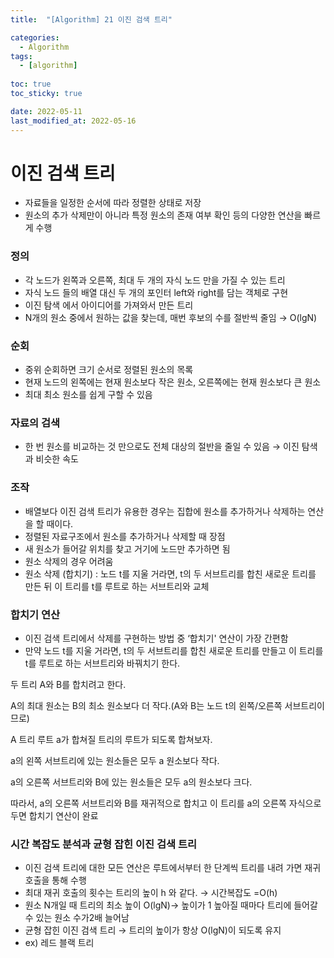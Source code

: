 ```yaml
---
title:  "[Algorithm] 21 이진 검색 트리"

categories:
  - Algorithm
tags:
  - [algorithm]
  
toc: true
toc_sticky: true

date: 2022-05-11
last_modified_at: 2022-05-16
---
```


# 이진 검색 트리

- 자료들을 일정한 순서에 따라 정렬한 상태로 저장
- 원소의 추가 삭제만이 아니라 특정 원소의 존재 여부 확인 등의 다양한 연산을 빠르게 수행

### 정의

- 각 노드가 왼쪽과 오른쪽, 최대 두 개의 자식 노드 만을 가질 수 있는 트리
- 자식 노드 들의 배열 대신 두 개의 포인터 left와 right를 담는 객체로 구현
- 이진 탐색 에서 아이디어를 가져와서 만든 트리
- N개의 원소 중에서 원하는 값을 찾는데, 매번 후보의 수를 절반씩 줄임 → O(lgN)

### 순회

- 중위 순회하면 크기 순서로 정렬된 원소의 목록
- 현재 노드의 왼쪽에는 현재 원소보다 작은 원소, 오른쪽에는 현재 원소보다 큰 원소
- 최대 최소 원소를 쉽게 구할 수 있음

### 자료의 검색

- 한 번 원소를 비교하는 것 만으로도 전체 대상의 절반을 줄일 수 있음 → 이진 탐색과 비슷한 속도

### 조작

- 배열보다 이진 검색 트리가 유용한 경우는 집합에 원소를 추가하거나 삭제하는 연산을 할 때이다.
- 정렬된 자료구조에서 원소를 추가하거나 삭제할 때 장점
- 새 원소가 들어갈 위치를 찾고 거기에 노드만 추가하면 됨
- 원소 삭제의 경우 어려움
- 원소 삭제 (합치기) : 노드 t를 지울 거라면, t의 두 서브트리를 합친 새로운 트리를 만든 뒤 이 트리를 t를 루트로 하는 서브트리와 교체

### 합치기 연산

- 이진 검색 트리에서 삭제를 구현하는 방법 중 ‘합치기' 연산이 가장 간편함
- 만약 노드 t를 지울 거라면, t의 두 서브트리를 합친 새로운 트리를 만들고 이 트리를 t를 루트로 하는 서브트리와 바꿔치기 한다.

두 트리 A와 B를 합치려고 한다.

A의 최대 원소는 B의 최소 원소보다 더 작다.(A와 B는 노드 t의 왼쪽/오른쪽 서브트리이므로)

A 트리 루트 a가 합쳐질 트리의 루트가 되도록 합쳐보자.

a의 왼쪽 서브트리에 있는 원소들은 모두 a 원소보다 작다.

a의 오른쪽 서브트리와 B에 있는 원소들은 모두 a의 원소보다 크다.

따라서, a의 오른쪽 서브트리와 B를 재귀적으로 합치고 이 트리를 a의 오른쪽 자식으로 두면 합치기 연산이 완료

### 시간 복잡도 분석과 균형 잡힌 이진 검색 트리

- 이진 검색 트리에 대한 모든 연산은 루트에서부터 한 단계씩 트리를 내려 가면 재귀 호출을 통해 수행
- 최대 재귀 호출의 횟수는 트리의 높이 h 와 같다. → 시간복잡도 =O(h)
- 원소 N개일 때 트리의 최소 높이 O(lgN)→ 높이가 1 높아질 때마다 트리에 들어갈 수 있는 원소 수가2배 늘어남
- 균형 잡힌 이진 검색 트리 → 트리의 높이가 항상 O(lgN)이 되도록 유지
- ex) 레드 블랙 트리
